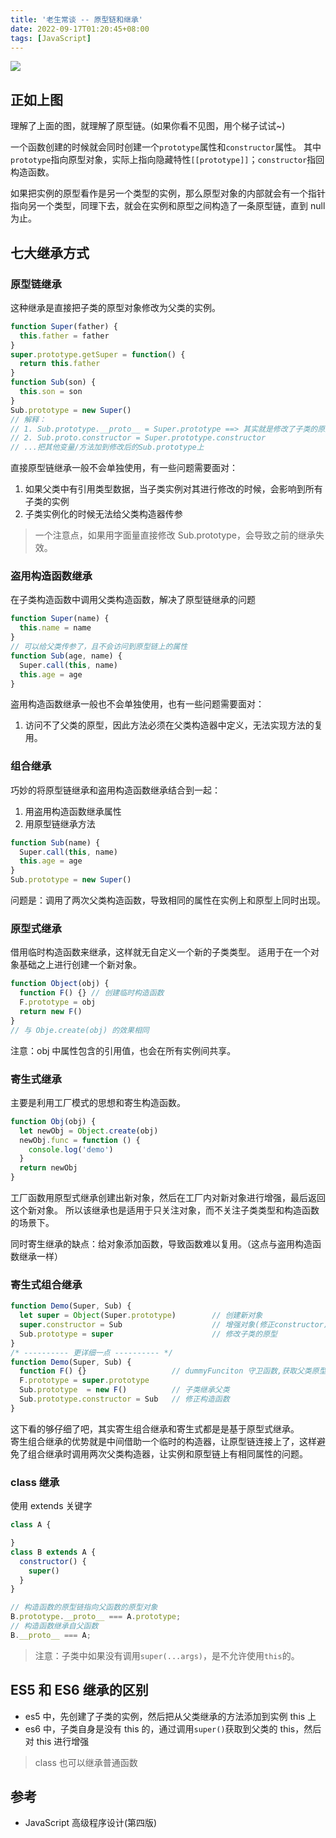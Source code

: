 ```yaml
---
title: '老生常谈 -- 原型链和继承'
date: 2022-09-17T01:20:45+08:00
tags: [JavaScript]
---
```


![](https://cdn.jsdelivr.net/gh/yokiizx/picgo@main/img/prototype.png)

## 正如上图

理解了上面的图，就理解了原型链。(如果你看不见图，用个梯子试试~)

一个函数创建的时候就会同时创建一个`prototype`属性和`constructor`属性。
其中`prototype`指向原型对象，实际上指向隐藏特性`[[prototype]]`；`constructor`指回构造函数。

如果把实例的原型看作是另一个类型的实例，那么原型对象的内部就会有一个指针指向另一个类型，同理下去，就会在实例和原型之间构造了一条原型链，直到 null 为止。

## 七大继承方式

### 原型链继承

这种继承是直接把子类的原型对象修改为父类的实例。

```js
function Super(father) {
  this.father = father
}
super.prototype.getSuper = function() {
  return this.father
}
function Sub(son) {
  this.son = son
}
Sub.prototype = new Super()
// 解释：
// 1. Sub.prototype.__proto__ = Super.prototype ==> 其实就是修改了子类的原型对象指针，让原型链搜索的时候去Super的原型上去搜索.
// 2. Sub.proto.constructor = Super.prototype.constructor
// ...把其他变量/方法加到修改后的Sub.prototype上
```

直接原型链继承一般不会单独使用，有一些问题需要面对：

1. 如果父类中有引用类型数据，当子类实例对其进行修改的时候，会影响到所有子类的实例
2. 子类实例化的时候无法给父类构造器传参

> 一个注意点，如果用字面量直接修改 Sub.prototype，会导致之前的继承失效。

### 盗用构造函数继承

在子类构造函数中调用父类构造函数，解决了原型链继承的问题

```js
function Super(name) {
  this.name = name
}
// 可以给父类传参了，且不会访问到原型链上的属性
function Sub(age, name) {
  Super.call(this, name)
  this.age = age
}
```

盗用构造函数继承一般也不会单独使用，也有一些问题需要面对：

1. 访问不了父类的原型，因此方法必须在父类构造器中定义，无法实现方法的复用。

### 组合继承

巧妙的将原型链继承和盗用构造函数继承结合到一起：

1. 用盗用构造函数继承属性
2. 用原型链继承方法

```js
function Sub(name) {
  Super.call(this, name)
  this.age = age
}
Sub.prototype = new Super()
```

问题是：调用了两次父类构造函数，导致相同的属性在实例上和原型上同时出现。

### 原型式继承

借用临时构造函数来继承，这样就无自定义一个新的子类类型。
适用于在一个对象基础之上进行创建一个新对象。

```js
function Object(obj) {
  function F() {} // 创建临时构造函数
  F.prototype = obj
  return new F()
}
// 与 Obje.create(obj) 的效果相同
```

注意：obj 中属性包含的引用值，也会在所有实例间共享。

### 寄生式继承

主要是利用工厂模式的思想和寄生构造函数。

```js
function Obj(obj) {
  let newObj = Object.create(obj)
  newObj.func = function () {
    console.log('demo')
  }
  return newObj
}
```

工厂函数用原型式继承创建出新对象，然后在工厂内对新对象进行增强，最后返回这个新对象。
所以该继承也是适用于只关注对象，而不关注子类类型和构造函数的场景下。

同时寄生继承的缺点：给对象添加函数，导致函数难以复用。（这点与盗用构造函数继承一样）

### 寄生式组合继承

```js
function Demo(Super, Sub) {
  let super = Object(Super.prototype)        // 创建新对象
  super.constructor = Sub                    // 增强对象(修正constructor)
  Sub.prototype = super                      // 修改子类的原型
}
/* ---------- 更详细一点 ---------- */
function Demo(Super, Sub) {
  function F() {}                   // dummyFunciton 守卫函数,获取父类原型
  F.prototype = super.prototype
  Sub.prototype  = new F()          // 子类继承父类
  Sub.prototype.constructor = Sub   // 修正构造函数
}
```

这下看的够仔细了吧，其实寄生组合继承和寄生式都是是基于原型式继承。  
寄生组合继承的优势就是中间借助一个临时的构造器，让原型链连接上了，这样避免了组合继承时调用两次父类构造器，让实例和原型链上有相同属性的问题。

### class 继承

使用 extends 关键字

```js
class A {

}
class B extends A {
  constructor() {
    super()
  }
}

// 构造函数的原型链指向父函数的原型对象
B.prototype.__proto__ === A.prototype;
// 构造函数继承自父函数
B.__proto__ === A;
```

> 注意：子类中如果没有调用`super(...args)`，是不允许使用`this`的。

## ES5 和 ES6 继承的区别

- es5 中，先创建了子类的实例，然后把从父类继承的方法添加到实例 this 上
- es6 中，子类自身是没有 this 的，通过调用`super()`获取到父类的 this，然后对 this 进行增强

> class 也可以继承普通函数

## 参考

- JavaScript 高级程序设计(第四版)
